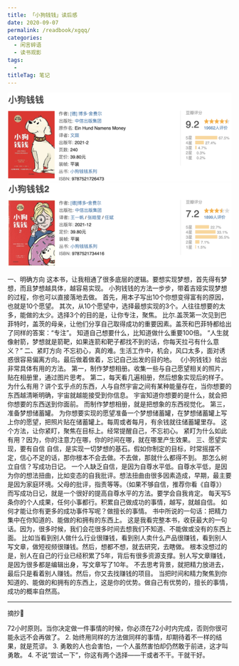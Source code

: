 ```yaml
---
title: 「小狗钱钱」读后感
date: 2020-09-07
permalink: /readbook/xgqq/
categories: 
  - 闲言碎语
  - 读书观影
tags: 
  - 
titleTag: 笔记
---
```


![Alt text](../../../../@assets/db/xgqq.png)
![Alt text](../../../../@assets/db/xgqq2.png)


一、明确方向
这本书，让我相通了很多底层的逻辑。要想实现梦想，首先得有梦想，而且梦想越具体，越容易实现。
小狗钱钱的方法一步步，带着吉娅实现梦想的过程，你也可以直接落地去做。
首先，用本子写出10个你想变得富有的原因，也就是10个愿望。
其次，从10个愿望中，选择最想实现的3个。人往往想要的太多，能做的太少。选择3个的目的是，让你专注，聚焦。
比尔.盖茨第一次见到巴菲特时，盖茨的母亲，让他们分享自己取得成功的重要因素。盖茨和巴菲特都给出了同样的答案：“专注”。
知道自己想要什么，比知道做什么重要100倍。
“人生就像射箭，梦想就是箭靶，如果连箭和靶子都找不到的话，你每天拉弓有什么意义？”
二、紧盯方向
不忘初心，真的难。生活工作中，机会，风口太多，面对诱惑很容易偏离方向。最后做着做着，忘记自己出发的目的地。
《小狗钱钱》给出非常具体有用的方法。
第一，制作梦想相册。收集一些与自己愿望相关的照片，贴在相册里，通过图片思考。
第二，每天看几遍相册，然后想象实现后的样子。
为什么有用？讲个玄乎点的东西，人与自然宇宙之间有某种能量存在，当你想要的东西越清晰明确，宇宙就越能接受到你信息。
宇宙知道你想要的是什么，就会把你想要的东西送到你面前。
而制作梦想相册，就是把想象的东西视觉化。
第三，准备梦想储蓄罐。
为你想要实现的愿望准备一个梦想储蓄罐，在梦想储蓄罐上写上你的愿望，把照片贴在储蓄罐上。每周或者每月，有余钱就往储蓄罐里存。
这个方法，让你紧盯，聚焦在目标上。经常提醒自己，不忘初心。
紧盯为什么如此有用？因为，你的注意力在哪，你的时间在哪，就在哪里产生效果。
三、愿望实现，要有自信
自信，是实现一切梦想的基石。假如你制定的目标，时常摇摆不定，信心不足的话，那你根本不会去做。不去做，那就什么都得不到。
那怎么树立自信？写成功日记。
一个人缺乏自信，是因为自尊水平低。自尊水平低，是因为你的想法扭曲，比如变态的自我批评。想法扭曲由很多因素造成，早期，最主要是因为家庭环境。父母的批评，指责等等。（如果不够自信，推荐你看《自尊》）
而写成功日记，就是一个很好的提高自尊水平的方法。要学会自我肯定。
每天写5条你的个人成果，任何小事都行。积累自己做成功的事情，越写，就越自信。
如何才能让你有更多的成功事件写呢？做擅长的事情。
书中所说的一句话：把精力集中在你知道的、能做的和拥有的东西上。
这是我看完整本书，收获最大的一句话。因为，很多时候，我们会花很多时间去想我们不知道、不能做或没有的东西上面。
比如当看到别人做什么行业很赚钱，看到别人卖什么产品很赚钱，看到别人写文章，做短视频很赚钱。然后，想都不想，就去研究，去瞎做。
根本没想过的是，别人在自己的行业已经积累了5年，背后有很多资源支撑。别人写文章赚钱，是因为很多都是编辑出身，写文章写了10年。
不去思考背景，就把精力放进去，最后只是看着别人赚钱。然后，你又去找赚钱的项目。
当把时间和精力聚焦到你知道的、能做的和拥有的东西上，这是你的优势。做自己有优势的，擅长的事情，成功的概率自然高。


----


摘抄🌟

72小时原则。当你决定做一件事情的时候，你必须在72小时内完成，否则你很可能永远不会再做了。
2. 始终用同样的方法做同样的事情，却期待着不一样的结果，就是荒谬。
3. 勇敢的人也会害怕，一个人虽然害怕却仍然敢于前进，这才叫勇敢。
4. 不说“尝试一下”，你这有两个选择——干或者不干。干就干好。